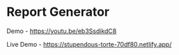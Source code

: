 # Report Generator

Demo - https://youtu.be/eb3SsdikdC8

Live Demo - https://stupendous-torte-70df80.netlify.app/
